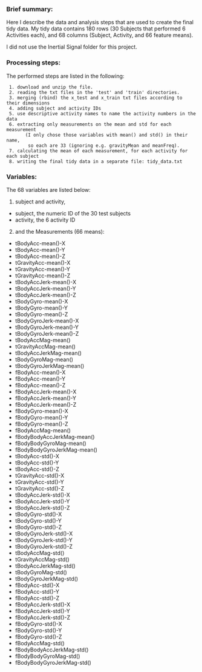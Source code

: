 
### Brief summary:
Here I describe the data and analysis steps that are used to create the final tidy 
data. 
My tidy data contains 180 rows (30 Subjects that performed 6 Activities each), and 68 
columns (Subject, Activity, and 66 feature means).

I did not use the Inertial Signal folder for this project.

### Processing steps:
The performed steps are listed in the following:

     1. download and unzip the file.
     2. reading the txt files in the 'test' and 'train' directories.       
     3. merging (rbind) the x_test and x_train txt files according to their dimensions
     4. adding subject and activity IDs
     5. use descriptive activity names to name the activity numbers in the data
     6. extracting only measurements on the mean and std for each measurement
           (I only chose those variables with mean() and std() in their name, 
            so each are 33 (ignoring e.g. gravityMean and meanFreq). 
     7. calculating the mean of each measurement, for each activity for each subject
     8. writing the final tidy data in a separate file: tidy_data.txt

### Variables:

The 68 variables are listed below:

1. subject and activity,
* subject, the numeric ID of the 30 test subjects
* activity, the 6 activity ID 
2. and the Measurements (66 means):
        
* tBodyAcc-mean()-X
* tBodyAcc-mean()-Y
* tBodyAcc-mean()-Z
* tGravityAcc-mean()-X
* tGravityAcc-mean()-Y    
* tGravityAcc-mean()-Z
* tBodyAccJerk-mean()-X
* tBodyAccJerk-mean()-Y
* tBodyAccJerk-mean()-Z
* tBodyGyro-mean()-X
* tBodyGyro-mean()-Y 
* tBodyGyro-mean()-Z
* tBodyGyroJerk-mean()-X  
* tBodyGyroJerk-mean()-Y
* tBodyGyroJerk-mean()-Z
* tBodyAccMag-mean()
* tGravityAccMag-mean()
* tBodyAccJerkMag-mean()
* tBodyGyroMag-mean()
* tBodyGyroJerkMag-mean()
* fBodyAcc-mean()-X
* fBodyAcc-mean()-Y   
* fBodyAcc-mean()-Z      
* fBodyAccJerk-mean()-X
* fBodyAccJerk-mean()-Y   
* fBodyAccJerk-mean()-Z
* fBodyGyro-mean()-X
* fBodyGyro-mean()-Y  
* fBodyGyro-mean()-Z
* fBodyAccMag-mean()
* fBodyBodyAccJerkMag-mean()
* fBodyBodyGyroMag-mean()
* fBodyBodyGyroJerkMag-mean()
* tBodyAcc-std()-X
* tBodyAcc-std()-Y     
* tBodyAcc-std()-Z          
* tGravityAcc-std()-X
* tGravityAcc-std()-Y
* tGravityAcc-std()-Z      
* tBodyAccJerk-std()-X 
* tBodyAccJerk-std()-Y 
* tBodyAccJerk-std()-Z   
* tBodyGyro-std()-X 
* tBodyGyro-std()-Y 
* tBodyGyro-std()-Z         
* tBodyGyroJerk-std()-X 
* tBodyGyroJerk-std()-Y 
* tBodyGyroJerk-std()-Z     
* tBodyAccMag-std()    
* tGravityAccMag-std()
* tBodyAccJerkMag-std()    
* tBodyGyroMag-std() 
* tBodyGyroJerkMag-std() 
* fBodyAcc-std()-X         
* fBodyAcc-std()-Y   
* fBodyAcc-std()-Z      
* fBodyAccJerk-std()-X      
* fBodyAccJerk-std()-Y 
* fBodyAccJerk-std()-Z 
* fBodyGyro-std()-X         
* fBodyGyro-std()-Y 
* fBodyGyro-std()-Z 
* fBodyAccMag-std()      
* fBodyBodyAccJerkMag-std() 
* fBodyBodyGyroMag-std() 
* fBodyBodyGyroJerkMag-std()
